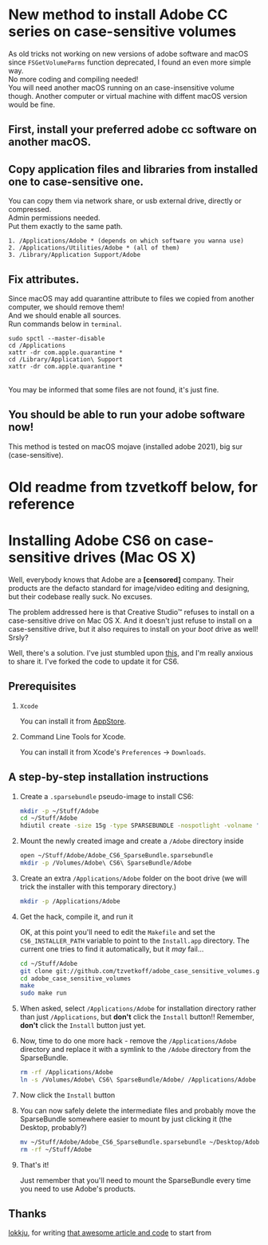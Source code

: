 # New method to install Adobe CC series on case-sensitive volumes

As old tricks not working on new versions of adobe software and macOS since `FSGetVolumeParms` function deprecated, I found an even more simple way.<br>
No more coding and compiling needed!<br>
You will need another macOS running on an case-insensitive volume though. Another computer or virtual machine with diffent macOS version would be fine.<br>

## First, install your preferred adobe cc software on another macOS.

## Copy application files and libraries from installed one to case-sensitive one.

You can copy them via network share, or usb external drive, directly or compressed.<br>
Admin permissions needed.<br>
Put them exactly to the same path.<br>
```
1. /Applications/Adobe * (depends on which software you wanna use)
2. /Applications/Utilities/Adobe * (all of them)
3. /Library/Application Support/Adobe
```

## Fix attributes. 

Since macOS may add quarantine attribute to files we copied from another computer, we should remove them!<br>
And we should enable all sources.<br>
Run commands below in `terminal`.<br>
```
sudo spctl --master-disable
cd /Applications
xattr -dr com.apple.quarantine *
cd /Library/Application\ Support
xattr -dr com.apple.quarantine *
```
<br>
You may be informed that some files are not found, it's just fine.<br>

## You should be able to run your adobe software now!

This method is tested on macOS mojave (installed adobe 2021), big sur (case-sensitive).<br>


#
#
#
# Old readme from tzvetkoff below, for reference
#

# Installing Adobe CS6 on case-sensitive drives (Mac OS X)

Well, everybody knows that Adobe are a **[censored]** company.
Their products are the defacto standard for image/video editing and designing, but their codebase really suck. No excuses.

The problem addressed here is that Creative Studio™ refuses to install on a case-sensitive drive on Mac OS X.
And it doesn't just refuse to install on a case-sensitive drive, but it also requires to install on your *boot* drive as well! Srsly?

Well, there's a solution. I've just stumbled upon [this](https://bitbucket.org/lokkju/adobe_case_sensitive_volumes), and I'm really anxious to share it.
I've forked the code to update it for CS6.

## Prerequisites

1.  `Xcode`

    You can install it from [AppStore](https://itunes.apple.com/app/xcode/id497799835).
2.  Command Line Tools for Xcode.

    You can install it from Xcode's `Preferences` -> `Downloads`.

## A step-by-step installation instructions

1.  Create a `.sparsebundle` pseudo-image to install CS6:

    ``` bash
    mkdir -p ~/Stuff/Adobe
    cd ~/Stuff/Adobe
    hdiutil create -size 15g -type SPARSEBUNDLE -nospotlight -volname 'Adobe CS6 SparseBundle' -fs 'Journaled HFS+' ~/Stuff/Adobe/Adobe_CS6_SparseBundle.sparsebundle
    ```

2.  Mount the newly created image and create a `/Adobe` directory inside

    ``` bash
    open ~/Stuff/Adobe/Adobe_CS6_SparseBundle.sparsebundle
    mkdir -p /Volumes/Adobe\ CS6\ SparseBundle/Adobe
    ```

3.  Create an extra `/Applications/Adobe` folder on the boot drive (we will trick the installer with this temporary directory.)
    ``` bash
    mkdir -p /Applications/Adobe
    ```

4.  Get the hack, compile it, and run it

    OK, at this point you'll need to edit the `Makefile` and set the `CS6_INSTALLER_PATH` variable to point to the `Install.app` directory.
    The current one tries to find it automatically, but it *may* fail...

    ``` bash
    cd ~/Stuff/Adobe
    git clone git://github.com/tzvetkoff/adobe_case_sensitive_volumes.git
    cd adobe_case_sensitive_volumes
    make
    sudo make run
    ```

5.  When asked, select `/Applications/Adobe` for installation directory rather than just `/Applications`, but **don't** click the `Install` button!!
    Remember, **don't** click the `Install` button just yet.

6.  Now, time to do one more hack - remove the `/Applications/Adobe` directory and replace it with a symlink to the `/Adobe` directory from the SparseBundle.

    ``` bash
    rm -rf /Applications/Adobe
    ln -s /Volumes/Adobe\ CS6\ SparseBundle/Adobe/ /Applications/Adobe
    ```

7.  Now click the `Install` button

8.  You can now safely delete the intermediate files and probably move the SparseBundle somewhere easier to mount by just clicking it (the Desktop, probably?)

    ``` bash
    mv ~/Stuff/Adobe/Adobe_CS6_SparseBundle.sparsebundle ~/Desktop/Adobe_CS6_SparseBundle.sparsebundle
    rm -rf ~/Stuff/Adobe
    ```

9.  That's it!

    Just remember that you'll need to mount the SparseBundle every time you need to use Adobe's products.


## Thanks

[lokkju](https://bitbucket.org/lokkju), for writing [that awesome article and code](https://bitbucket.org/lokkju/adobe_case_sensitive_volumes) to start from

